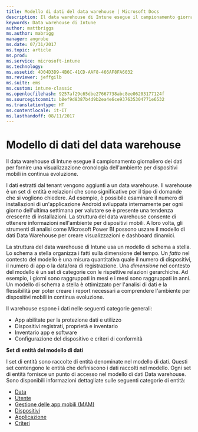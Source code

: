 ```yaml
---
title: Modello di dati del data warehouse | Microsoft Docs
description: Il data warehouse di Intune esegue il campionamento giornaliero dei dati per fornire una visualizzazione cronologia dell'ambiente per dispositivi mobili in continua evoluzione.
keywords: Data warehouse di Intune
author: mattbriggs
ms.author: mabrigg
manager: angrobe
ms.date: 07/31/2017
ms.topic: article
ms.prod: 
ms.service: microsoft-intune
ms.technology: 
ms.assetid: 4D04D3D9-4B6C-41CD-AAF8-466AF8FA6032
ms.reviewer: jeffgilb
ms.suite: ems
ms.custom: intune-classic
ms.openlocfilehash: 9257af29c65dbe27667738abc8ee06203177124f
ms.sourcegitcommit: b8ef9d8387b4d9b2ea4e6ce937635304771e6532
ms.translationtype: HT
ms.contentlocale: it-IT
ms.lasthandoff: 08/11/2017
---
```

# <a name="data-warehouse-data-model"></a>Modello di dati del data warehouse

Il data warehouse di Intune esegue il campionamento giornaliero dei dati per fornire una visualizzazione cronologia dell'ambiente per dispositivi mobili in continua evoluzione.

I dati estratti dal tenant vengono aggiunti a un data warehouse. Il warehouse è un set di entità e relazioni che sono significative per il tipo di domande che si vogliono chiedere. Ad esempio, è possibile esaminare il numero di installazioni di un'applicazione Android sviluppata internamente per ogni giorno dell'ultima settimana per valutare se è presente una tendenza crescente di installazioni. La struttura del data warehouse consente di ottenere informazioni nell'ambiente per dispositivi mobili. A loro volta, gli strumenti di analisi come Microsoft Power BI possono uszare il modello di dati Data Warehouse per creare visualizzazioni e dashboard dinamici.

La struttura del data warehouse di Intune usa un modello di schema a stella. Lo schema a stella organizza i fatti sulla dimensione del tempo. Un *fatto* nel contesto del modello è una misura quantitativa quale il numero di dispositivi, il numero di app o la data/ora di registrazione. Una *dimensione* nel contesto del modello è un set di categorie con le rispettive relazioni gerarchiche. Ad esempio, i giorni sono raggruppati in mesi e i mesi sono raggruppati in anni. Un modello di schema a stella è ottimizzato per l'analisi di dati e la flessibilità per poter creare i report necessari a comprendere l'ambiente per dispositivi mobili in continua evoluzione.

Il warehouse espone i dati nelle seguenti categorie generali:
  -  App abilitate per la protezione dati e utilizzo
  -  Dispositivi registrati, proprietà e inventario
  -  Inventario app e software
  -  Configurazione del dispositivo e criteri di conformità

**Set di entità del modello di dati**

I set di entità sono raccolte di entità denominate nel modello di dati. Questi set contengono le entità che definiscono i dati raccolti nel modello. Ogni set di entità fornisce un punto di accesso nel modello di dati Data warehouse. Sono disponibili informazioni dettagliate sulle seguenti categorie di entità:

  -  [Data](reports-ref-date.md)
  -  [Utente](reports-ref-user.md)
  -  [Gestione delle app mobili (MAM)](reports-ref-mobile-app-management.md)
  -  [Dispositivi](reports-ref-devices.md)
  -  [Applicazione](reports-ref-application.md)
  -  [Criteri](reports-ref-policy.md)

<!-- ## Data Model relationships

For more information on the relationships in the data model, see [Relationships of Entities](reports-api-entity-relationships.md). -->